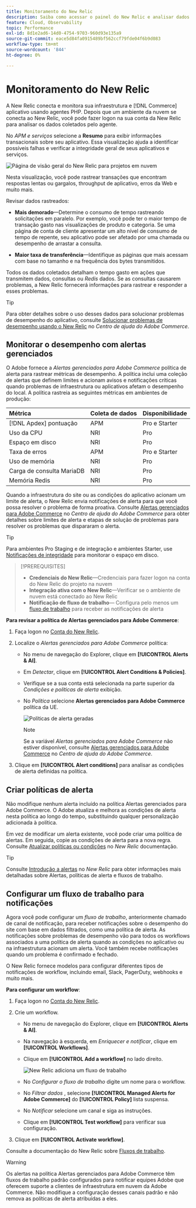 ```yaml
---
title: Monitoramento do New Relic
description: Saiba como acessar o painel do New Relic e analisar dados do seu projeto do Adobe Commerce na infraestrutura em nuvem.
feature: Cloud, Observability
topic: Performance
exl-id: 8d1e2ad6-14d0-4754-9703-960d93e135a9
source-git-commit: eace5d84fa0915489bf562ccf79fde04f6b9d083
workflow-type: tm+mt
source-wordcount: '844'
ht-degree: 0%

---
```


# Monitoramento do New Relic

A New Relic conecta e monitora sua infraestrutura e [!DNL Commerce] aplicativo usando agentes PHP. Depois que um ambiente da nuvem se conecta ao New Relic, você pode fazer logon na sua conta da New Relic para analisar os dados coletados pelo agente.

No _APM e serviços_ selecione a **Resumo** para exibir informações transacionais sobre seu aplicativo. Essa visualização ajuda a identificar possíveis falhas e verificar a integridade geral de seus aplicativos e serviços.

![Página de visão geral do New Relic para projetos em nuvem](../../assets/new-relic/dashboard.png)

Nesta visualização, você pode rastrear transações que encontram respostas lentas ou gargalos, throughput de aplicativo, erros da Web e muito mais.

Revisar dados rastreados:

- **Mais demorado**—Determine o consumo de tempo rastreando solicitações em paralelo. Por exemplo, você pode ter o maior tempo de transação gasto nas visualizações de produto e categoria. Se uma página de conta de cliente apresentar um alto nível de consumo de tempo de repente, seu aplicativo pode ser afetado por uma chamada ou desempenho de arrastar a consulta.

- **Maior taxa de transferência**—Identifique as páginas que mais acessam com base no tamanho e na frequência dos bytes transmitidos.

Todos os dados coletados detalham o tempo gasto em ações que transmitem dados, consultas ou _Redis_ dados. Se as consultas causarem problemas, a New Relic fornecerá informações para rastrear e responder a esses problemas.

>[!TIP]
>
>Para obter detalhes sobre o uso desses dados para solucionar problemas de desempenho do aplicativo, consulte [Solucionar problemas de desempenho usando o New Relic](https://experienceleague.adobe.com/docs/commerce-knowledge-base/kb/troubleshooting/miscellaneous/troubleshoot-performance-using-new-relic-on-magento-commerce.html) no _Centro de ajuda do Adobe Commerce_.

## Monitorar o desempenho com alertas gerenciados

O Adobe fornece a _Alertas gerenciados para Adobe Commerce_ política de alerta para rastrear métricas de desempenho. A política inclui uma coleção de alertas que definem limites e acionam avisos e notificações críticas quando problemas de infraestrutura ou aplicativos afetam o desempenho do local. A política rastreia as seguintes métricas em ambientes de produção:

| Métrica | Coleta de dados | Disponibilidade |
|:-------------------|:----------------|:----------------|
| [!DNL Apdex] pontuação | APM | Pro e Starter |
| Uso da CPU | NRI | Pro |
| Espaço em disco | NRI | Pro |
| Taxa de erros | APM | Pro e Starter |
| Uso de memória | NRI | Pro |
| Carga de consulta MariaDB | NRI | Pro |
| Memória Redis | NRI | Pro |

Quando a infraestrutura do site ou as condições do aplicativo acionam um limite de alerta, o New Relic envia notificações de alerta para que você possa resolver o problema de forma proativa. Consulte [Alertas gerenciados para Adobe Commerce](https://experienceleague.adobe.com/docs/commerce-knowledge-base/kb/support-tools/managed-alerts/managed-alerts-for-magento-commerce.html) no _Centro de ajuda do Adobe Commerce_ para obter detalhes sobre limites de alerta e etapas de solução de problemas para resolver os problemas que dispararam o alerta.

>[!TIP]
>
>Para ambientes Pro Staging e de integração e ambientes Starter, use [Notificações de integridade](../integrations/health-notifications.md) para monitorar o espaço em disco.

>[!PREREQUISITES]
>
>- **Credenciais do New Relic**—Credenciais para fazer logon na conta do New Relic do projeto na nuvem
>- **Integração ativa com o New Relic**—Verificar se o ambiente de nuvem está conectado ao New Relic
>- **Notificação de fluxo de trabalho**— Configura pelo menos um [fluxo de trabalho](#set-up-a-workflow-for-notifications) para receber as notificações de alerta

**Para revisar a política de Alertas gerenciados para Adobe Commerce**:

1. Faça logon no [Conta do New Relic](https://login.newrelic.com/login).

1. Localize o _Alertas gerenciados para Adobe Commerce_ política:

   - No menu de navegação do Explorer, clique em **[!UICONTROL Alerts & AI]**.

   - Em _Detectar_, clique em **[!UICONTROL Alert Conditions & Policies]**.

   - Verifique se a sua conta está selecionada na parte superior da _Condições e políticas de alerta_ exibição.

   - No _Política_ selecione **Alertas gerenciados para Adobe Commerce** política da UE.

     ![Políticas de alerta geradas](../../assets/new-relic/managed-alerts-policy.png)

     >[!NOTE]
     >
     >Se a variável _Alertas gerenciados para Adobe Commerce_ não estiver disponível, consulte [Alertas gerenciados para Adobe Commerce](https://experienceleague.adobe.com/docs/commerce-knowledge-base/kb/support-tools/managed-alerts/managed-alerts-for-magento-commerce.html) no _Centro de ajuda do Adobe Commerce_.

1. Clique em **[!UICONTROL Alert conditions]** para analisar as condições de alerta definidas na política.

## Criar políticas de alerta

Não modifique nenhum alerta incluído na política Alertas gerenciados para Adobe Commerce. O Adobe atualiza e melhora as condições de alerta nesta política ao longo do tempo, substituindo qualquer personalização adicionada à política.

Em vez de modificar um alerta existente, você pode criar uma política de alertas. Em seguida, copie as condições de alerta para a nova regra. Consulte [Atualizar políticas ou condições](https://docs.newrelic.com/docs/alerts-applied-intelligence/new-relic-alerts/alert-policies/update-or-disable-policies-conditions/) no _New Relic_ documentação.

>[!TIP]
>
>Consulte [Introdução a alertas](https://docs.newrelic.com/docs/alerts-applied-intelligence/new-relic-alerts/learn-alerts/alerts-concepts-workflow/) no _New Relic_ para obter informações mais detalhadas sobre Alertas, políticas de alerta e fluxos de trabalho.

## Configurar um fluxo de trabalho para notificações

Agora você pode configurar um _fluxo de trabalho_, anteriormente chamado de canal de notificação, para receber notificações sobre o desempenho do site com base em dados filtrados, como uma política de alerta. As notificações sobre problemas de desempenho vão para todos os workflows associados a uma política de alerta quando as condições no aplicativo ou na infraestrutura acionam um alerta. Você também recebe notificações quando um problema é confirmado e fechado.

O New Relic fornece modelos para configurar diferentes tipos de notificações de workflow, incluindo email, Slack, PagerDuty, webhooks e muito mais.

**Para configurar um workflow**:

1. Faça logon no [Conta do New Relic](https://login.newrelic.com/login).

1. Crie um workflow.

   - No menu de navegação do Explorer, clique em **[!UICONTROL Alerts & AI]**.

   - Na navegação à esquerda, em _Enriquecer e notificar_, clique em **[!UICONTROL Workflows]**.

   - Clique em **[!UICONTROL Add a workflow]** no lado direito.

     ![New Relic adiciona um fluxo de trabalho](../../assets/new-relic/add-a-workflow.png)

   - No _Configurar o fluxo de trabalho_ digite um nome para o workflow.

   - No _Filtrar dados_ , selecione **[!UICONTROL Managed Alerts for Adobe Commerce]** do **[!UICONTROL Policy]** lista suspensa.

   - No _Notificar_ selecione um canal e siga as instruções.

   - Clique em **[!UICONTROL Test workflow]** para verificar sua configuração.

1. Clique em **[!UICONTROL Activate workflow]**.

Consulte a documentação do New Relic sobre [Fluxos de trabalho](https://docs.newrelic.com/docs/alerts-applied-intelligence/applied-intelligence/incident-workflows/incident-workflows/).

>[!WARNING]
>
>Os alertas na política Alertas gerenciados para Adobe Commerce têm fluxos de trabalho padrão configurados para notificar equipes Adobe que oferecem suporte a clientes de infraestrutura em nuvem da Adobe Commerce. Não modifique a configuração desses canais padrão e não remova as políticas de alerta atribuídas a eles.
